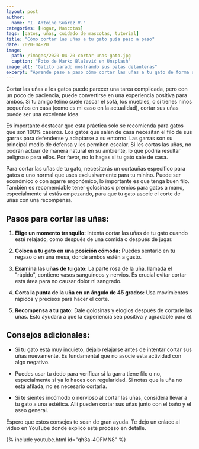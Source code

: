 ```yaml
---
layout: post
author:
  name: "I. Antoine Suárez V."
categories: [Hogar, Mascotas]
tags: [gatos, uñas, cuidado de mascotas, tutorial]
title: "Cómo cortar las uñas a tu gato guía paso a paso"
date: 2020-04-20
image:
  path: /images/2020-04-20-cortar-unas-gato.jpg
  caption: "Foto de Marko Blažević en Unsplash"
image_alt: "Gatito parado mostrando sus patas delanteras"
excerpt: "Aprende paso a paso cómo cortar las uñas a tu gato de forma segura y sin estrés para ambos, con consejos prácticos y precauciones."
---
```



Cortar las uñas a los gatos puede parecer una tarea complicada, pero con un poco de paciencia, puede convertirse en una experiencia positiva para ambos. Si tu amigo felino suele rascar el sofá, los muebles, o si tienes niños pequeños en casa (como es mi caso en la actualidad), cortar sus uñas puede ser una excelente idea.

Es importante destacar que esta práctica solo se recomienda para gatos que son 100% caseros. Los gatos que salen de casa necesitan el filo de sus garras para defenderse y adaptarse a su entorno. Las garras son su principal medio de defensa y les permiten escalar. Si les cortas las uñas, no podrán actuar de manera natural en su ambiente, lo que podría resultar peligroso para ellos. Por favor, no lo hagas si tu gato sale de casa.

Para cortar las uñas de tu gato, necesitarás un cortauñas específico para gatos o uno normal que uses exclusivamente para tu minino. Puede ser económico o con agarre ergonómico, lo importante es que tenga buen filo. También es recomendable tener golosinas o premios para gatos a mano, especialmente si estás empezando, para que tu gato asocie el corte de uñas con una recompensa.

## Pasos para cortar las uñas:

1. **Elige un momento tranquilo:** Intenta cortar las uñas de tu gato cuando esté relajado, como después de una comida o después de jugar.
    
2. **Coloca a tu gato en una posición cómoda:** Puedes sentarlo en tu regazo o en una mesa, donde ambos estén a gusto.
    
3. **Examina las uñas de tu gato:** La parte rosa de la uña, llamada el "rápido", contiene vasos sanguíneos y nervios. Es crucial evitar cortar esta área para no causar dolor ni sangrado.
    
4. **Corta la punta de la uña en un ángulo de 45 grados:** Usa movimientos rápidos y precisos para hacer el corte.
    
5. **Recompensa a tu gato:** Dale golosinas y elogios después de cortarle las uñas. Esto ayudará a que la experiencia sea positiva y agradable para él.
    

## Consejos adicionales:

- Si tu gato está muy inquieto, déjalo relajarse antes de intentar cortar sus uñas nuevamente. Es fundamental que no asocie esta actividad con algo negativo.
    
- Puedes usar tu dedo para verificar si la garra tiene filo o no, especialmente si ya lo haces con regularidad. Si notas que la uña no está afilada, no es necesario cortarla.
    
- Si te sientes incómodo o nervioso al cortar las uñas, considera llevar a tu gato a una estética. Allí pueden cortar sus uñas junto con el baño y el aseo general.
    

Espero que estos consejos te sean de gran ayuda. Te dejo un enlace al video en YouTube donde explico este proceso en detalle.

{% include youtube.html id="qh3a-4OFMN8" %}